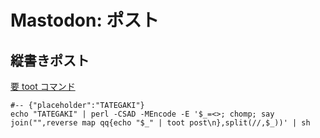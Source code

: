 # Mastodon: ポスト

## 縦書きポスト
	
[要 toot コマンド](https://github.com/ihabunek/toot)

	#-- {"placeholder":"TATEGAKI"}
	echo "TATEGAKI" | perl -CSAD -MEncode -E '$_=<>; chomp; say join("",reverse map qq{echo "$_" | toot post\n},split(//,$_))' | sh

